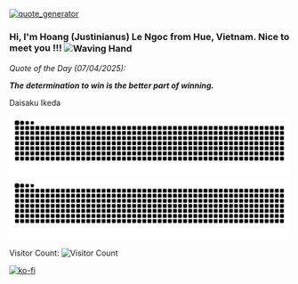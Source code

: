 [![quote_generator](https://github.com/Justinianus2001/Justinianus2001/actions/workflows/main.yml/badge.svg)](https://github.com/Justinianus2001/Justinianus2001/actions/workflows/main.yml)
### Hi, I'm Hoang (Justinianus) Le Ngoc from Hue, Vietnam. Nice to meet you !!! <img align=center src="https://user-images.githubusercontent.com/26017543/213809353-c908d93c-3dff-4694-9d13-e0e5cbdb879c.png" alt="Waving Hand" width="36" height="36"/>

*Quote of the Day (07/04/2025):*

_**The determination to win is the better part of winning.**_

Daisaku Ikeda

![Contribution Snake Light](https://raw.githubusercontent.com/Justinianus2001/Justinianus2001/output/github-snake-light.svg#gh-light-mode-only)![Contribution Snake Dark](https://raw.githubusercontent.com/Justinianus2001/Justinianus2001/output/github-snake-dark.svg#gh-dark-mode-only)

Visitor Count: ![Visitor Count](https://profile-counter.glitch.me/Justinianus2001/count.svg)

[![ko-fi](https://ko-fi.com/img/githubbutton_sm.svg)](https://ko-fi.com/U7U6PZIUJ)